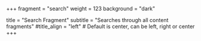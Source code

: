 +++
fragment = "search"
weight = 123
background = "dark"

title = "Search Fragment"
subtitle = "Searches through all content fragments"
#title_align = "left" # Default is center, can be left, right or center
+++
